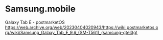 # Samsung.mobile
Galaxy Tab E - postmarketOS https://web.archive.org/web/20230404020943/https://wiki.postmarketos.org/wiki/Samsung_Galaxy_Tab_E_9.6_(SM-T561)_(samsung-gtel3g)

